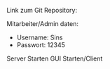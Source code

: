 Link zum Git Repository:

Mitarbeiter/Admin daten:

- Username: Sins
- Passwort: 12345


Server Starten
GUI Starten/Client